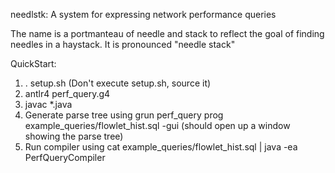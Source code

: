 needlstk: A system for expressing network performance queries

The name is a portmanteau of needle and stack to reflect the
goal of finding needles in a haystack. It is pronounced "needle stack"

QuickStart:

1. . setup.sh (Don't execute setup.sh, source it)
2. antlr4 perf_query.g4 
3. javac *.java
4. Generate parse tree using
grun perf_query prog  example_queries/flowlet_hist.sql -gui
(should open up a window showing the parse tree)
5. Run compiler using
cat example_queries/flowlet_hist.sql | java -ea PerfQueryCompiler
